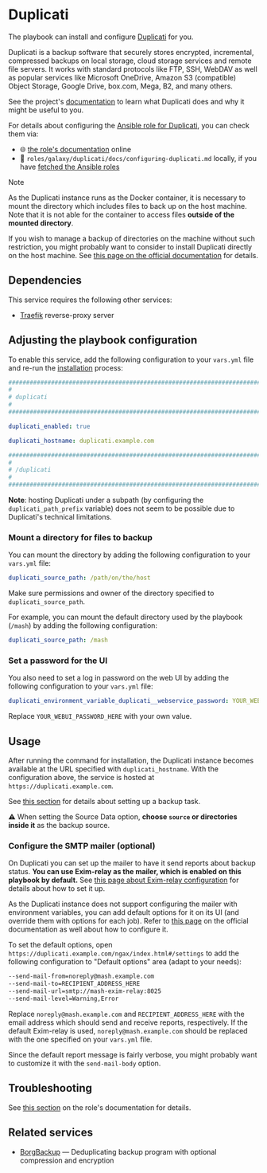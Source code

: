 <!--
SPDX-FileCopyrightText: 2020 - 2024 MDAD project contributors
SPDX-FileCopyrightText: 2020 - 2024 Slavi Pantaleev
SPDX-FileCopyrightText: 2020 Aaron Raimist
SPDX-FileCopyrightText: 2020 Chris van Dijk
SPDX-FileCopyrightText: 2020 Dominik Zajac
SPDX-FileCopyrightText: 2020 Mickaël Cornière
SPDX-FileCopyrightText: 2022 François Darveau
SPDX-FileCopyrightText: 2022 Julian Foad
SPDX-FileCopyrightText: 2022 Warren Bailey
SPDX-FileCopyrightText: 2023 Antonis Christofides
SPDX-FileCopyrightText: 2023 Felix Stupp
SPDX-FileCopyrightText: 2023 Julian-Samuel Gebühr
SPDX-FileCopyrightText: 2023 Pierre 'McFly' Marty
SPDX-FileCopyrightText: 2024 - 2025 Suguru Hirahara

SPDX-License-Identifier: AGPL-3.0-or-later
-->

# Duplicati

The playbook can install and configure [Duplicati](https://duplicati.com) for you.

Duplicati is a backup software that securely stores encrypted, incremental, compressed backups on local storage, cloud storage services and remote file servers. It works with standard protocols like FTP, SSH, WebDAV as well as popular services like Microsoft OneDrive, Amazon S3 (compatible) Object Storage, Google Drive, box.com, Mega, B2, and many others.

See the project's [documentation](https://docs.duplicati.com) to learn what Duplicati does and why it might be useful to you.

For details about configuring the [Ansible role for Duplicati](https://github.com/mother-of-all-self-hosting/ansible-role-duplicati), you can check them via:
- 🌐 [the role's documentation](https://github.com/mother-of-all-self-hosting/ansible-role-duplicati/blob/main/docs/configuring-duplicati.md) online
- 📁 `roles/galaxy/duplicati/docs/configuring-duplicati.md` locally, if you have [fetched the Ansible roles](../installing.md)

>[!NOTE]
> As the Duplicati instance runs as the Docker container, it is necessary to mount the directory which includes files to back up on the host machine. Note that it is not able for the container to access files **outside of the mounted directory**.
>
> If you wish to manage a backup of directories on the machine without such restriction, you might probably want to consider to install Duplicati directly on the host machine. See [this page on the official documentation](https://docs.duplicati.com/getting-started/installation) for details.

## Dependencies

This service requires the following other services:

- [Traefik](traefik.md) reverse-proxy server

## Adjusting the playbook configuration

To enable this service, add the following configuration to your `vars.yml` file and re-run the [installation](../installing.md) process:

```yaml
########################################################################
#                                                                      #
# duplicati                                                            #
#                                                                      #
########################################################################

duplicati_enabled: true

duplicati_hostname: duplicati.example.com

########################################################################
#                                                                      #
# /duplicati                                                           #
#                                                                      #
########################################################################
```

**Note**: hosting Duplicati under a subpath (by configuring the `duplicati_path_prefix` variable) does not seem to be possible due to Duplicati's technical limitations.

### Mount a directory for files to backup

You can mount the directory by adding the following configuration to your `vars.yml` file:

```yaml
duplicati_source_path: /path/on/the/host
```

Make sure permissions and owner of the directory specified to `duplicati_source_path`.

For example, you can mount the default directory used by the playbook (`/mash`) by adding the following configuration:

```yaml
duplicati_source_path: /mash
```

### Set a password for the UI

You also need to set a log in password on the web UI by adding the following configuration to your `vars.yml` file:

```yaml
duplicati_environment_variable_duplicati__webservice_password: YOUR_WEBUI_PASSWORD_HERE
```

Replace `YOUR_WEBUI_PASSWORD_HERE` with your own value.

## Usage

After running the command for installation, the Duplicati instance becomes available at the URL specified with `duplicati_hostname`. With the configuration above, the service is hosted at `https://duplicati.example.com`.

See [this section](https://github.com/mother-of-all-self-hosting/ansible-role-duplicati/blob/main/docs/configuring-duplicati.md#usage) for details about setting up a backup task.

⚠️ When setting the Source Data option, **choose `source` or directories inside it** as the backup source.

### Configure the SMTP mailer (optional)

On Duplicati you can set up the mailer to have it send reports about backup status. **You can use Exim-relay as the mailer, which is enabled on this playbook by default.** See [this page about Exim-relay configuration](exim-relay.md) for details about how to set it up.

As the Duplicati instance does not support configuring the mailer with environment variables, you can add default options for it on its UI (and override them with options for each job). Refer to [this page](https://docs.duplicati.com/detailed-descriptions/sending-reports-via-email/sending-reports-with-email) on the official documentation as well about how to configure it.

To set the default options, open `https://duplicati.example.com/ngax/index.html#/settings` to add the following configuration to "Default options" area (adapt to your needs):

```txt
--send-mail-from=noreply@mash.example.com
--send-mail-to=RECIPIENT_ADDRESS_HERE
--send-mail-url=smtp://mash-exim-relay:8025
--send-mail-level=Warning,Error
```

Replace `noreply@mash.example.com` and `RECIPIENT_ADDRESS_HERE` with the email address which should send and receive reports, respectively. If the default Exim-relay is used, `noreply@mash.example.com` should be replaced with the one specified on your `vars.yml` file.

Since the default report message is fairly verbose, you might probably want to customize it with the `send-mail-body` option.

## Troubleshooting

See [this section](https://github.com/mother-of-all-self-hosting/ansible-role-duplicati/blob/main/docs/configuring-duplicati.md#troubleshooting) on the role's documentation for details.

## Related services

- [BorgBackup](backup-borg.md) — Deduplicating backup program with optional compression and encryption
